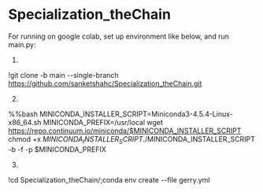 # Specialization_theChain


For running on google colab, set up environment like below, and run main.py:

1. 
!git clone -b main --single-branch https://github.com/sanketshahc/Specialization_theChain.git

2. 
%%bash
MINICONDA_INSTALLER_SCRIPT=Miniconda3-4.5.4-Linux-x86_64.sh
MINICONDA_PREFIX=/usr/local
wget https://repo.continuum.io/miniconda/$MINICONDA_INSTALLER_SCRIPT
chmod +x $MINICONDA_INSTALLER_SCRIPT
./$MINICONDA_INSTALLER_SCRIPT -b -f -p $MINICONDA_PREFIX

3. 
!cd Specialization_theChain/;conda env create --file gerry.yml
